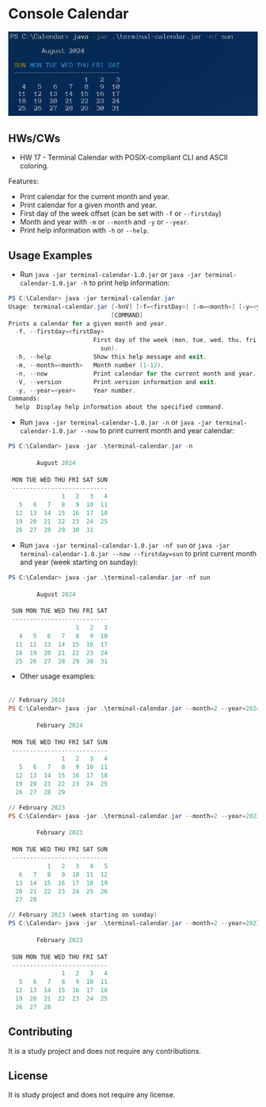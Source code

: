 # Console Calendar

![screenshot](/img/tc.png "screenshot")

## HWs/CWs

* HW 17 - Terminal Calendar with POSIX-compliant CLI and ASCII coloring.

Features:

* Print calendar for the current month and year.
* Print calendar for a given month and year.
* First day of the week offset (can be set with `-f` or `--firstday`)
* Month and year with `-m` or `--month` and `-y` or `--year`.
* Print help information with `-h` or `--help`.

## Usage Examples

* Run `java -jar terminal-calendar-1.0.jar` or `java -jar terminal-calendar-1.0.jar -h` to print help information:

```powershell
PS C:\Calendar> java -jar terminal-calendar.jar
Usage: terminal-calendar.jar [-hnV] [-f=<firstDay>] [-m=<month>] [-y=<year>]
                             [COMMAND]
Prints a calendar for a given month and year.
  -f, --firstday=<firstDay>
                        First day of the week (mon, tue, wed, thu, fri, sat,
                          sun).
  -h, --help            Show this help message and exit.
  -m, --month=<month>   Month number (1-12).
  -n, --now             Print calendar for the current month and year.
  -V, --version         Print version information and exit.
  -y, --year=<year>     Year number.
Commands:
  help  Display help information about the specified command.
```

* Run `java -jar terminal-calendar-1.0.jar -n` or `java -jar terminal-calendar-1.0.jar --now` to print current month and year calendar:

```powershell
PS C:\Calendar> java -jar .\terminal-calendar.jar -n

        August 2024

 MON TUE WED THU FRI SAT SUN
 ---------------------------
               1   2   3   4
   5   6   7   8   9  10  11
  12  13  14  15  16  17  18
  19  20  21  22  23  24  25
  26  27  28  29  30  31
```

* Run `java -jar terminal-calendar-1.0.jar -nf sun` or `java -jar terminal-calendar-1.0.jar --now --firstday=sun` to print current month and year (week starting on sunday):

```powershell
PS C:\Calendar> java -jar .\terminal-calendar.jar -nf sun

        August 2024

 SUN MON TUE WED THU FRI SAT
 ---------------------------
                   1   2   3
   4   5   6   7   8   9  10
  11  12  13  14  15  16  17
  18  19  20  21  22  23  24
  25  26  27  28  29  30  31
```

* Other usage examples:

```powershell

// February 2024
PS C:\Calendar> java -jar .\terminal-calendar.jar --month=2 --year=2024

        February 2024

 MON TUE WED THU FRI SAT SUN
 ---------------------------
               1   2   3   4
   5   6   7   8   9  10  11
  12  13  14  15  16  17  18
  19  20  21  22  23  24  25
  26  27  28  29
```

```powershell
// February 2023
PS C:\Calendar> java -jar .\terminal-calendar.jar --month=2 --year=2023

        February 2023

 MON TUE WED THU FRI SAT SUN
 ---------------------------
           1   2   3   4   5
   6   7   8   9  10  11  12
  13  14  15  16  17  18  19
  20  21  22  23  24  25  26
  27  28
```

```powershell
// February 2023 (week starting on sunday)
PS C:\Calendar> java -jar .\terminal-calendar.jar --month=2 --year=2023 --firstday=sun

        February 2023

 SUN MON TUE WED THU FRI SAT
 ---------------------------
               1   2   3   4
   5   6   7   8   9  10  11
  12  13  14  15  16  17  18
  19  20  21  22  23  24  25
  26  27  28
```

## Contributing

It is a study project and does not require any contributions.

## License

It is study project and does not require any license.

